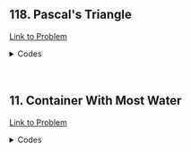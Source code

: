 <h2>118. Pascal's Triangle</h2>

[Link to Problem](https://leetcode.com/problems/pascals-triangle)

<details><summary>Codes</summary>

```java
import java.util.ArrayList;
import java.util.List;

public class LC118 {
    public List<List<Integer>> generate(int numRows) {
        List<List<Integer>> answer = new ArrayList<>(numRows);
        for (int i = 0; i < numRows; i++) {
            answer.add(new ArrayList<>(i + 1));
            for (int j = 0; j < i + 1; j++) {
                if (i - 1 >= 0 && j - 1 >= 0 && j < i)
                    answer.get(i).add(answer.get(i - 1).get(j - 1) + answer.get(i - 1).get(j));
                else answer.get(i).add(1);
            }
        }

        return answer;
    }
}
```

</details>

<br>
<br>

<h2>11. Container With Most Water</h2>

[Link to Problem](https://leetcode.com/problems/container-with-most-water)

<details><summary>Codes</summary>

```java
public class LC11 {
    public int maxArea(int[] height) {
        int i = 0, j = height.length - 1, answer = 0;
        while (i < j) {
            answer = Math.max(answer, Math.min(height[i], height[j]) * (j - i));
            if (height[i] <= height[j]) i++;
            else j--;
        }

        return answer;
    }
}
```

</details>
